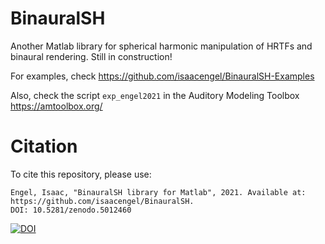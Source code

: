 # BinauralSH
Another Matlab library for spherical harmonic manipulation of HRTFs and binaural rendering. Still in construction!

For examples, check https://github.com/isaacengel/BinauralSH-Examples

Also, check the script ```exp_engel2021``` in the Auditory Modeling Toolbox https://amtoolbox.org/

# Citation
To cite this repository, please use:
```
Engel, Isaac, "BinauralSH library for Matlab", 2021. Available at: https://github.com/isaacengel/BinauralSH.
DOI: 10.5281/zenodo.5012460
```


[![DOI](https://zenodo.org/badge/341323307.svg)](https://zenodo.org/badge/latestdoi/341323307)

